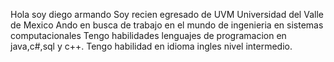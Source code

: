 Hola soy diego armando 
Soy recien egresado de UVM Universidad del Valle de Mexico
Ando en busca de trabajo en el mundo de ingenieria en sistemas computacionales
Tengo habilidades lenguajes de programacion en java,c#,sql y c++.
Tengo habilidad en idioma ingles nivel intermedio.

